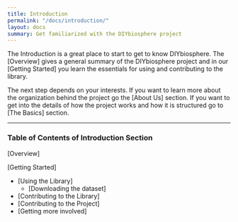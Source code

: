 ```yaml
---
title: Introduction
permalink: "/docs/introduction/"
layout: docs
summary: Get familiarized with the DIYbiosphere project
---
```


The Introduction is a great place to start to get to know DIYbiosphere. The [Overview] gives a general summary of the DIYbiosphere project and in our [Getting Started]  you learn the essentials for using and contributing to the library.

The next step depends on your interests. If you want to learn more about the organization behind the project go the [About Us] section. If you want to get into the details of how the project works and how it is structured go to [The Basics] section.

---

### Table of Contents of **Introduction** Section

[Overview]

[Getting Started]

- [Using the Library]
  - [Downloading the dataset]
- [Contributing to the Library]
- [Contributing to the Project]
- [Getting more involved]
